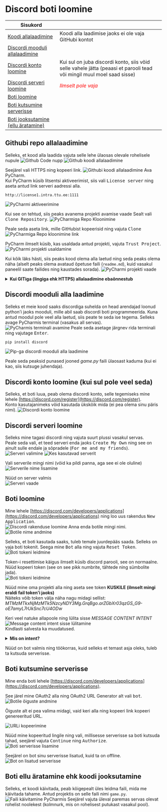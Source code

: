 # Discord boti loomine

| Sisukord | |
-----------|--------------
| [Koodi allalaadimine](#githubi-repo-allalaadimine) | Koodi alla laadimise jaoks ei ole vaja GitHubi kontot |
| [Discordi mooduli allalaadimine](#discordi-mooduli-alla-laadimine) | |
| [Discordi konto loomine](#discordi-konto-loomine-kui-sul-pole-veel-seda) | Kui sul on juba discordi konto, siis võid selle vahele jätta (peaasi et parooli tead või mingil muul moel saad sisse) |
| [Discordi serveri loomine](#discordi-serveri-loomine) | _<span style="color:red">Ilmselt pole vaja</span>_ |
| [Boti loomine](#Boti-loomine) |  
| [Boti kutsumine serverisse](#boti-kutsumine-serverisse) |
| [Boti jooksutamine (ellu äratamine)](#boti-ellu-äratamine-ehk-koodi-jooksutamine) |



## Githubi repo allalaadimine
Selleks, et kood alla laadida vajuta selle lehe ülaosas olevale rohelisele nupule ![Github Code nupp](images/code_button.svg "Github Code Button")
![Github koodi allalaadimine](images/1.png "Githubist koodi alla laadimine")  

Seejärel vali HTTPS ning kopeeri link.
![Githubi koodi allalaadimine](images/2.png "Githubist koodi allalaadimine")
Ava PyCharm.  
Kui PyCharm küsib litsentsi aktiveerimist, siis vali <kbd>License server</kbd> ning aseta antud link serveri aadressi alla.
```
http://license1.intra.ttu.ee:1111
```
![PyCharmi aktiveerimine](images/3.png "Pycharmi aktiveerimine")

Kui see on tehtud, siis peaks avanema projekti avamise vaade  Sealt vali <kbd>Clone Repository</kbd>.
![PyCharmiga Repo Kloonimine](images/21.png "PyCharmiga Repo Kloonimine")

Peale seda aseta link, mille GitHubist kopeerisid ning vajuta <kbd>Clone</kbd>
![PyCharmiga Repo kloonimine link](images/22.png "PyCharmiga Repo kloonimine link")

PyCharm ilmselt küsib, kas usaldada antud projekti, vajuta <kbd>Trust Project</kbd>.
![PyCharmi projekti usaldamine](images/23.png "Pycharmi projekti usaldamine")

Kui kõik läks hästi, siis peaks kood olema alla laetud ning seda peaks olema näha (alselt peaks olema avataud õpetuse faili (`readme.md`), kuid vasakul paneelil saate failides ning kaustades sorada).
![PyCharmi projekti vaade](images/24.png "PyCharmi projekti vaade")

<details>
  <summary><b>Kui GITiga (lingiga ehk HTTPS) allalaadimine ebaõnnestub</b></summary>  

  Kui GITiga allalaadimine ebaõnnestus, siis võib ka ZIP failina koodi alla laadida. Selleks vali <kbd>Download </kbd>
  ![Githubi koodi allalaadimine](images/2.png "Githubist koodi allalaadimine")  
  Nüüd kui kood on alla laetud mine allalaetud failide kausta ning paki ZIP fail lahti (Parem klõps ja <kbd>extract all...</kbd>)
  ![ZIP faili lahti pakkimine](images/4_cropped.png "ZIP faili lahti pakkimine")  
  Nüüd kui see tehtud, siis ava PyCharm ning projektide alt vali <kbd>Open</kbd>
  ![Kausta avamine PyCharmis](images/28.png "Kausta avamine PyCharmis")
  Leia üles kaust, kuhu te failid lahti pakkisite ning avage see.
  ![Kausta leidmine PyCharmis](images/29.png "Kausta leidmine PyCharmis")
  Jällegi, vajutage, et usaldate projekti.
  ![Projekti usaldamine PyCharmis](images/30.png "Projekti usaldamine PyCharmis")
</details>



## Discordi mooduli alla laadimine
Selleks et meie kood saaks discordiga suhelda on head arendajad loonud python'i jaoks mooduli, mille abil saab discordi boti programmeerida. Kuna antud moodul pole veel alla laetud, siis peate te seda ise tegema.
Selleks avage PyCharmis terminal (vasakus all servas).
![PyCharmis terminali avamine](images/25.png "PyCharmis terminali avamine")
Peale seda asetage järgnev rida terminali ning vajutage <kbd>Enter</kbd>.
```bash
pip install discord
```
![Pip-ga discordi mooduli alla laadimine](images/26.png "Pip-ga discordi mooduli alla laadimine")

Peale seda peaksid punased jooned _game.py_ faili ülaosast kaduma (kui ei kao, siis kutsuge juhendaja).



## Discordi konto loomine (kui sul pole veel seda)
Selleks, et boti luua, peab olema discordi konto, selle tegemiseks mine lehele [https://discord.com/register](https://discord.com/register).  
Konto kasutajanimeks võid kasutada ükskõik mida (ei pea olema sinu päris nimi).
![Discordi konto loomine](images/5.png "Discordi konto loomine")



## Discordi serveri loomine  
Selleks mine tagasi discordi ning vajuta suurt plussi vasakul servas.  
Peale seda vali, et teed serveri enda jaoks <kbd>Create My Own</kbd> ning see on ainult sulle endale ja sõpradele (<kbd>For me and my friends</kbd>).  
![Serveri valimine](images/10.png "Serveri valimine")
![Kes kasutavad serverit](images/11.png "Kes kasutavad serverit")

Vali serverile mingi nimi (võid ka pildi panna, aga see ei ole oluline)  
![Serverile nime lisamine](images/12.png "Serverile nime lisamine")

Nüüd on server valmis  
![Serveri vaade](images/13.png "Serveri vaade")



## Boti loomine
Mine lehele [https://discord.com/developers/applications](https://discord.com/developers/applications) ning loo uus rakendus <kbd>New Application</kbd>.  
![Discordi rakenduse loomine](images/6.png "Discordi rakenduse loomine")
Anna enda botile mingi nimi.  
![Botile nime andmine](images/7.png "Botile nime andmine")

Selleks, et boti kasutada saaks, tuleb temale juurdepääs saada. Selleks on vaja boti tokenit. Seega mine <kbd>Bot</kbd> alla ning vajuta <kbd>Reset Token</kbd>.
![Boti tokeni leidmine](images/8.png "Boti tokeni leidmine")  

Token-i resettimise käigus ilmselt küsib discord parooli, see on normaalne. Nüüd kopeeri token (see on see pikk numbrite, tähtede ning sümbolite jada).  
![Boti tokeni leidmine](images/9.png "Tokeni kopeerimine") 

Nüüd mine oma projekti alla ning aseta see token **KUSKILE (ilmselt mingi eraldi fail token'i jaoks)**  
Näiteks võib token välja näha nagu midagi sellist: _MTMzMTkxNjMzMTk5NzcyNDY3Mg.GrqBgo.arZGbXr03qzGS_G9-oE7amyL7rUkSnc7cU4ODw_

Keri veel natuke allapoole ning lülita sisse _MESSAGE CONTENT INTENT_  
![Message content intent sisse lülitamine](images/31.png "Message content intent sisse lülitamine")  
Kindlasti salvesta ka muudatused.  
<details>

  <summary><b>Mis on intent?</b></summary>

  Intent on discordis eraldi viis kuidas botiga suhelda. Näiteks kui bot on kuskil kanalis, saab bot ainult sulle saata sõnumi, nii et teised seda sõnumit ei näe. Kuna uno mängus teised ei tohi su kaarte näha, siis on see väga hea viis enda kaartide nägemiseks.
  ![Discordi intent sõnum](images/32.png "Discordi intent sõnum")

</details>

Nüüd on bot valmis ning töökorras, kuid selleks et temast asja oleks, tuleb ta kutsuda serverisse.



## Boti kutsumine serverisse
Mine enda boti lehele [https://discord.com/developers/applications](https://discord.com/developers/applications).  

See järel mine OAuth2 alla ning OAuth2 URL Generator alt vali <kbd>bot</kbd>.
![Botile õiguste andmine](images/14.png "Botile õiguste andmine")

Õiguste alt ei pea valima midagi, vaid keri alla ning kopeeri link kopeeri genereeritud URL.
<!-- ![Boti Administraatoriks tegemine](images/15.png "Boti administraatoriks tegemine") -->
![URLi kopeerimine](images/16.png "URLi kopeerimine")  


Nüüd mine kopeeritud lingile ning vali, millisesse serverisse sa boti kutsuda tahad, seejärel vajuta <kbd>Continue</kbd> ning <kbd>Authorize</kbd>.
![Boti serverisse lisamine](images/17.png "Boti serverisse lisamine")

Seejärel on bot sinu serverisse lisatud, kuid ta on offline.  
![Bot on lisatud serverisse](images/18.png "Bot on lisatud serverisse")

## Boti ellu äratamine ehk koodi jooksutamine
Selleks, et koodi käivitada, peab kõigepealt üles leidma faili, mida me käivitada tahame. Antud projektis on selle faili nimi `game.py`.
![Faili käivitamine PyCharmis](images/33.png "Faili käivitamine PyCharmis")
Seejärel vajuta üleval paremas servas olevat rohelist noolekest (kolmnurk, mis on rohelisest putukast vasakul pool).
